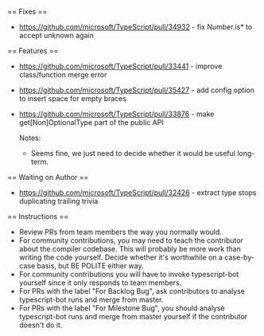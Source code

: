 == Fixes ==

* https://github.com/microsoft/TypeScript/pull/34932 - fix Number.is* to accept unknown again

== Features ==

* https://github.com/microsoft/TypeScript/pull/33441 - improve class/function merge error
* https://github.com/microsoft/TypeScript/pull/35427 - add config option to insert space for empty braces
* https://github.com/microsoft/TypeScript/pull/33876 - make get[Non]OptionalType part of the public API

  Notes:
  - Seems fine, we just need to decide whether it would be useful long-term.

== Waiting on Author ==

* https://github.com/microsoft/TypeScript/pull/32426 - extract type stops duplicating trailing trivia

== Instructions ==

* Review PRs from team members the way you normally would.
* For community contributions, you may need to teach the contributor about the compiler codebase. This will probably be more work than writing the code yourself. Decide whether it's worthwhile on a case-by-case basis, but BE POLITE either way.
* For community contributions you will have to invoke typescript-bot yourself since it only responds to team members.
* For PRs with the label "For Backlog Bug", ask contributors to analyse typescript-bot runs and merge from master.
* For PRs with the label "For Milestone Bug", you should analyse typescript-bot runs and merge from master yourself if the contributor doesn't do it.

